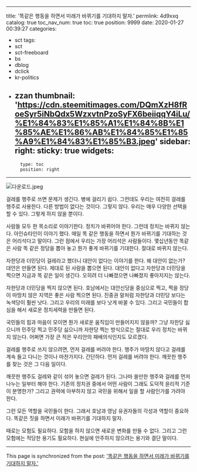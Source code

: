 
---
title: '똑같은 행동을 하면서 미래가 바뀌기를 기대하지 말자.'
permlink: 4d9xxq
catalog: true
toc_nav_num: true
toc: true
position: 9999
date: 2020-01-27 00:39:27
categories:
- sct
tags:
- sct
- sct-freeboard
- bs
- dblog
- dclick
- kr-politics
- zzan
thumbnail: 'https://cdn.steemitimages.com/DQmXzH8fRoeSyr5iNbQdx5WzxvtnPzoSyFX6beiiqqY4iLu/%E1%84%83%E1%85%A1%E1%84%8B%E1%85%AE%E1%86%AB%E1%84%85%E1%85%A9%E1%84%83%E1%85%B3.jpeg'
sidebar:
    right:
        sticky: true
widgets:
    -
        type: toc
        position: right
---


![다운로드.jpeg](https://cdn.steemitimages.com/DQmXzH8fRoeSyr5iNbQdx5WzxvtnPzoSyFX6beiiqqY4iLu/%E1%84%83%E1%85%A1%E1%84%8B%E1%85%AE%E1%86%AB%E1%84%85%E1%85%A9%E1%84%83%E1%85%B3.jpeg)

걸레를 행주로 쓰면 문제가 생긴다. 병에 걸리기 쉽다. 그런데도 우리는 여전히 걸레를 행주로 사용한다. 다른 방법이 없다는 것이다. 그렇지 않다. 우리는 매우 다양한 선택을 할 수 있다. 그렇게 하지 않을 뿐이다.

사람들 모두 한 목소리로 이야기한다. 정치가 바뀌어야 한다. 그런데 정치는 바뀌지 않는다. 아인슈타인이 이야기 했다. 매일 똑 같은 행동을 하면서 뭔가 바뀌기를 기대하는 것은 어리석다고 말이다. 그런 점에서 우리는 가장 어리석은 사람들이다. 몇십년동안 똑같은 사람 똑 같은 정당을 뽑아 놓고 뭔가 좋게 바뀌기를 기대한다. 절대로 바뀌지 않는다.

자한당과 더민당이 걸레라고 했더니 대안이 없다는 이야기를 한다. 왜 대안이 없는가? 대안은 만들면 된다. 제대로 된 사람을 뽑으면 된다. 대안이 없다고 자한당과 더민당을 찍으면 지금과 똑 같은 일이 생긴다. 오히려 더 나빠졌으면 나빠졌지 좋아지지는 않는다.

자한당과 더민당을 찍지 않으면 된다. 호남에서는 대안신당을 중심으로 찍고, 찍을 정당이 마땅치 않은 지역은 좋은 사람 찍으면 된다. 진중권 말처럼 자한당과 더민당 보다는 녹색당이 훨씬 낫다. 그리고 우리의 미래를 보다 낫게 바꿀 수 있다. 그리고 국민들이 합심을 해서 새로운 정치세력을 만들면 된다.

국민들의 힘과 마음이 모이면 뭔가 새로운 움직임이 만들어지지 않을까? 그냥 자한당 싫으니까 민주당 찍고 민주당 싫으니까 자한당 찍는 방식으로는 절대로 우리 정치는 바뀌지 않는다. 어쩌면 가장 큰 적은 우리안의 패배의식인지도 모르겠다.

걸레를 행주로 쓰지 않으려면, 먼저 걸레를 버려야 한다. 행주가 마땅치 않다고 걸레를 계속 들고 다니는 것이나 마찬가지다. 간단하다. 먼저 걸레를 버려야 한다. 깨끗한 행주를 찾는 것은 그 다음 일이다.

깨끗한 행주도 걸레와 같이 섞어 놓으면 걸레가 된다. 그나마 쓸만한 행주와 걸레를 먼저 나누는 일부터 해야 한다. 기존의 정치권 중에서 어떤 사람이 그래도 도덕적 윤리적 기준이 분명한가? 그리고 권력에 아부하지 않고 국민을 위해서 일을 할 사람인가를 가려야 한다.

그런 모든 역할을 국민들이 한다. 그래서 호남과 영남 유권자들의 각성과 역할이 중요하다. 똑같은 짓을 하면서 미래가 바뀌기를 기대하지 말자.

때로는 모험도 필요하다. 모험을 하지 않으면 새로운 변화를 만들 수 없다. 그리고 그런 모험에는 적당한 용기도 필요하다. 현실에 안주하지 않으려는 용기와 결단 말이다.

- - -

This page is synchronized from the post: ['똑같은 행동을 하면서 미래가 바뀌기를 기대하지 말자.'](https://steemit.com/@oldstone/4d9xxq)
